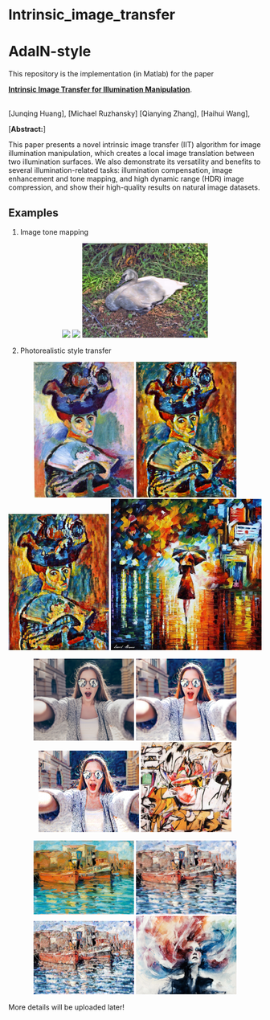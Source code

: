 # Intrinsic_image_transfer

# AdaIN-style
This repository is the implementation  (in Matlab) for the paper

[**Intrinsic Image Transfer for Illumination Manipulation**](https://arxiv.org/abs/2107.00704).

<br>
[Junqing Huang],
[Michael Ruzhansky]
[Qianying Zhang],
[Haihui Wang],
<br>


[**Abstract:**]

This paper presents a novel intrinsic image transfer (IIT) algorithm for image illumination manipulation, which creates a local image translation between two illumination surfaces. We also demonstrate its versatility and benefits to several illumination-related tasks: illumination compensation, image enhancement and tone mapping, and high dynamic range (HDR) image compression, and show their high-quality results on natural image datasets.
  


## Examples
1. Image tone mapping
<p align='center'>
  <img src='.swan_src.png' width="250px">
  <img src='.swan_clahe.png' width="250px">
  <img src='./imgs/swan_clahe.png' width="250px">
</p>

2. Photorealistic style transfer
<p align='center'>
  <img src='./imgs/content1.png' width="200px">
  <img src='./imgs/ours1.png' width="200px">
  <img src='./imgs/exemplar1.png' width="200px">
  <img src='./imgs/style1.png' width="300px">
</p>

<p align='center'>
  <img src='./imgs/content2.png' width="200px">
  <img src='./imgs/ours2.png' width="200px">
  <img src='./imgs/exemplar2.png' width="200px">
  <img src='./imgs/style2.png' width="180px">
</p>

<p align='center'>
  <img src='./imgs/content3.png' width="200px">
  <img src='./imgs/ours3.png' width="200px">
  <img src='./imgs/exemplar3.png' width="200px">
  <img src='./imgs/style3.png' width="200px">
</p>


More details will be uploaded later!
